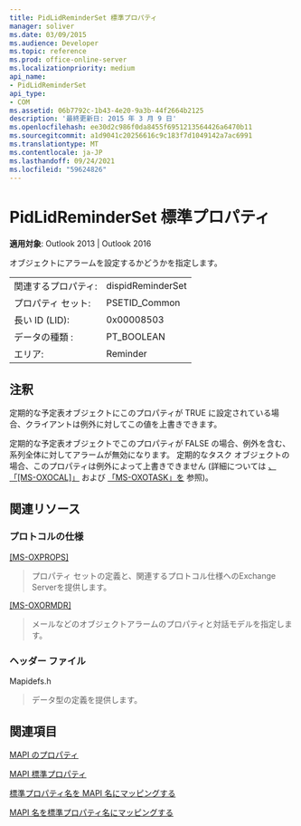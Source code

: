 ```yaml
---
title: PidLidReminderSet 標準プロパティ
manager: soliver
ms.date: 03/09/2015
ms.audience: Developer
ms.topic: reference
ms.prod: office-online-server
ms.localizationpriority: medium
api_name:
- PidLidReminderSet
api_type:
- COM
ms.assetid: 06b7792c-1b43-4e20-9a3b-44f2664b2125
description: '最終更新日: 2015 年 3 月 9 日'
ms.openlocfilehash: ee30d2c986f0da8455f6951213564426a6470b11
ms.sourcegitcommit: a1d9041c20256616c9c183f7d1049142a7ac6991
ms.translationtype: MT
ms.contentlocale: ja-JP
ms.lasthandoff: 09/24/2021
ms.locfileid: "59624826"
---
```

# <a name="pidlidreminderset-canonical-property"></a>PidLidReminderSet 標準プロパティ

  
  
**適用対象**: Outlook 2013 | Outlook 2016 
  
オブジェクトにアラームを設定するかどうかを指定します。
  
|||
|:-----|:-----|
|関連するプロパティ:  <br/> |dispidReminderSet  <br/> |
|プロパティ セット:  <br/> |PSETID_Common  <br/> |
|長い ID (LID):  <br/> |0x00008503  <br/> |
|データの種類 :   <br/> |PT_BOOLEAN  <br/> |
|エリア:  <br/> |Reminder  <br/> |
   
## <a name="remarks"></a>注釈

定期的な予定表オブジェクトにこのプロパティが TRUE に設定されている場合、クライアントは例外に対してこの値を上書きできます。
  
定期的な予定表オブジェクトでこのプロパティが FALSE の場合、例外を含む、系列全体に対してアラームが無効になります。 定期的なタスク オブジェクトの場合、このプロパティは例外によって上書きできません (詳細については [、「[MS-OXOCAL]」](https://msdn.microsoft.com/library/09861fde-c8e4-4028-9346-e7c214cfdba1%28Office.15%29.aspx) および [「MS-OXOTASK」を](https://msdn.microsoft.com/library/55600ec0-6195-4730-8436-59c7931ef27e%28Office.15%29.aspx) 参照)。 
  
## <a name="related-resources"></a>関連リソース

### <a name="protocol-specifications"></a>プロトコルの仕様

[[MS-OXPROPS]](https://msdn.microsoft.com/library/f6ab1613-aefe-447d-a49c-18217230b148%28Office.15%29.aspx)
  
> プロパティ セットの定義と、関連するプロトコル仕様へのExchange Serverを提供します。
    
[[MS-OXORMDR]](https://msdn.microsoft.com/library/5454ebcc-e5d1-4da8-a598-d393b101caab%28Office.15%29.aspx)
  
> メールなどのオブジェクトアラームのプロパティと対話モデルを指定します。
    
### <a name="header-files"></a>ヘッダー ファイル

Mapidefs.h
  
> データ型の定義を提供します。
    
## <a name="see-also"></a>関連項目



[MAPI のプロパティ](mapi-properties.md)
  
[MAPI 標準プロパティ](mapi-canonical-properties.md)
  
[標準プロパティ名を MAPI 名にマッピングする](mapping-canonical-property-names-to-mapi-names.md)
  
[MAPI 名を標準プロパティ名にマッピングする](mapping-mapi-names-to-canonical-property-names.md)

